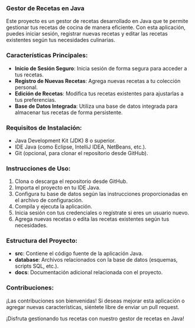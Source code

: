 ### **Gestor de Recetas en Java**

Este proyecto es un gestor de recetas desarrollado en Java que te permite gestionar tus recetas de cocina de manera eficiente. 
Con esta aplicación, puedes iniciar sesión, registrar nuevas recetas y editar las recetas existentes según tus necesidades culinarias.

### **Características Principales:**
- **Inicio de Sesión Seguro**: Inicia sesión de forma segura para acceder a tus recetas.
- **Registro de Nuevas Recetas**: Agrega nuevas recetas a tu colección personal.
- **Edición de Recetas**: Modifica tus recetas existentes para ajustarlas a tus preferencias.
- **Base de Datos Integrada**: Utiliza una base de datos integrada para almacenar tus recetas de forma persistente.

### **Requisitos de Instalación:**
- Java Development Kit (JDK) 8 o superior.
- IDE Java (como Eclipse, IntelliJ IDEA, NetBeans, etc.).
- Git (opcional, para clonar el repositorio desde GitHub).

### **Instrucciones de Uso:**
1. Clona o descarga el repositorio desde GitHub.
2. Importa el proyecto en tu IDE Java.
3. Configura tu base de datos según las instrucciones proporcionadas en el archivo de configuración.
4. Compila y ejecuta la aplicación.
5. Inicia sesión con tus credenciales o regístrate si eres un usuario nuevo.
6. Agrega nuevas recetas o edita las recetas existentes según tus necesidades.

### **Estructura del Proyecto:**
- **src**: Contiene el código fuente de la aplicación Java.
- **database**: Archivos relacionados con la base de datos (esquemas, scripts SQL, etc.).
- **docs**: Documentación adicional relacionada con el proyecto.

### Contribuciones:
¡Las contribuciones son bienvenidas! Si deseas mejorar esta aplicación o agregar nuevas características, siéntete libre de enviar un pull request.

¡Disfruta gestionando tus recetas con nuestro gestor de recetas en Java!
